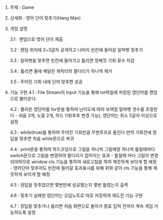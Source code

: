 1. 주제 : Game

2. 상세화 : 영어 단어 맞추기(Hang Man)

3. 게임 설명

	3.1 : 랜덤으로 영어 단어 제출

	3.2 : 랜덤 위치에 2~3글자 공개하고 나머지 빈칸에 들어갈 알파벳 맞추기

	3.3 : 알파벳을 맞추면 빈칸에 들어가고 틀리면 정해짓 기회 횟수 차감

	3.4 : 틀리면 줄에 메달린 캐릭터의 팔다리가 하나씩 제거 

	3.5 : 주어진 기회 내에 단어 맞추면 성공

4. 기능 구현
	4.1 : File Stream의 Input 기능을 통해 txt파일에 저장된 영단어를 랜덤으로 불러온다.

	4.2 : 불러온 영단어를 for문을 통하여 난이도에 따라 보여질 알파벳 갯수를 조정한다
			- 쉬움 3개, 노말 2개, 하드 1개(추후 변경 가능), 영단어는 최소 5글자 이상으로 설정

	4.3 : while(true)를 통하여 주어진 기회만큼 무한루프로 돌린다 만약 기회전에 정답을 맞추면 처음 while문으로 복귀

	4.4 : print문을 통하여 하드코딩으로 그림을 하나씩 그릴예정 하나씩 틀릴때마다 switch문으로 그림을 변경하여 팔다리가 없어지는 효과
			- 틀릴때 마다 그림이 변경되야하므로 window cls 기능을 통하여 새로고침을 하여 깨끗하게 보이게 할 예정
			- 영어단어 맞추어도 빈칸에 들어갈 효과표시를 위해 위와 같이 cls 기능을 통해 깨끗하게 보이게 할 예정

	4.5 : 정답을 맞추었으면 몇번만에 성공했는지 몇번 틀렸는지 출력

	4.6 : 맞추기 실패한 영단어는 오답노트로 따로 저장하여 재도전 기능 구현

	4.7 : 정답을 맞추거나 틀리면 처음 화면으로 돌아가 종료 입력 전까지 계속 게임 가능하도록 설정
